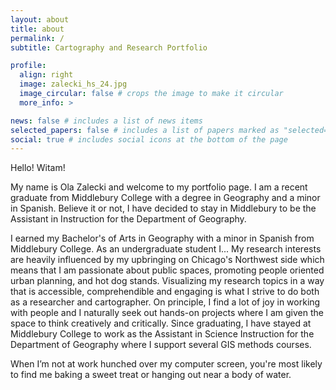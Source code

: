 ```yaml
---
layout: about
title: about
permalink: /
subtitle: Cartography and Research Portfolio 

profile:
  align: right
  image: zalecki_hs_24.jpg
  image_circular: false # crops the image to make it circular
  more_info: >

news: false # includes a list of news items
selected_papers: false # includes a list of papers marked as "selected={true}"
social: true # includes social icons at the bottom of the page
---
```


Hello! Witam! 

My name is Ola Zalecki and welcome to my portfolio page. I am a recent graduate from Middlebury College with a degree in Geography and a minor in Spanish. Believe it or not, I have decided to stay in Middlebury to be the Assistant in Instruction for the Department of Geography.

I earned my Bachelor's of Arts in Geography with a minor in Spanish from Middlebury College. As an undergraduate student I... My research interests are heavily influenced by my upbringing on Chicago's Northwest side which means that I am passionate about public spaces, promoting people oriented urban planning, and hot dog stands. Visualizing my research topics in a way that is accessible, comprehendible and engaging is what I strive to do both as a researcher and cartographer. On principle, I find a lot of joy in working with people and I naturally seek out hands-on projects where I am given the space to think creatively and critically. 
Since graduating, I have stayed at Middlebury College to work as the Assistant in Science Instruction for the Department of Geography where I support several GIS methods courses. 

When I’m not at work hunched over my computer screen, you're most likely to find me baking a sweet treat or hanging out near a body of water. 

